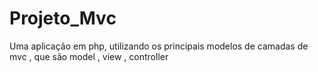 # Projeto_Mvc
Uma aplicação em php, utilizando os principais modelos de camadas de mvc , que são model , view , controller
